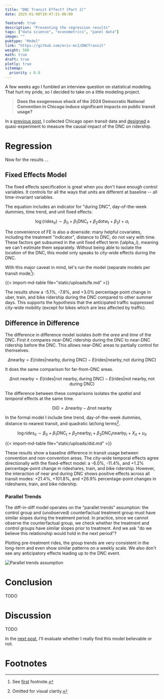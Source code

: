 ```yaml
---
title: "DNC Transit Effect? (Part 2)"
date: 2025-01-08T10:47:51-06:00

featured: true
description: "Presenting the regression results"
tags: ["data science", "econometrics", "panel data"]
image: ""
pubtype: "Model"
link: "https://github.com/eric-mc2/DNCTransit"
weight: 500
math: true
draft: true
plotly: true
sitemap:
  priority : 0.8
---
```


A few weeks ago I fumbled an interview question on statistical modeling. That
hurt my pride, so I decided to take on a little modeling project. 

> **Does the exogeneous shock of the 2024 Democratic National Convention in Chicago induce significant impacts on public transit usage?**

In a [previous post](../transit-panel/index.html), I collected Chicago open transit data
and [designed](../dnc-effect/index.html) a quasi-experiment to measure the causal
impact of the DNC on ridership.

# Regression

Now for the results ...

## Fixed Effects Model

The fixed effects specification is great when you don't have enough control variables.
It controls for all the ways that units are different at baseline -- all 
time-invariant variables.

The equation includes an indicator for "during DNC", day-of-the-week dummies,
time trend, and unit fixed effects:

$$ \log(\text{rides}_{it}) \sim \beta_0 + \beta_1\text{DNC}_t + \beta_2 \text{dotw}_t + \beta_3 t + \alpha_i $$

The convenience of FE is also a downside: many helpful covariates, including 
the treatment "indicator", distance to DNC, do not vary with time. These factors
get subsumed in the unit fixed effect term \(\alpha_i\), meaning we can't estimate
them separately.
Without being able to isolate the *location* of the DNC, this model only
speaks to city-wide effects during the DNC. 

With this major caveat in mind, let's run the model (separate models per transit mode[^1]):

{{< import-md-table file="static/uploads/fe.md" >}}

The results show a -5.1%, -7.8%, and +3.0% percentage point change in uber, train, and bike ridership
during the DNC compared to other summer days. This supports the
hypothesis that the anticipated traffic suppressed city-wide mobility (except for
bikes which are less affected by traffic).

## Difference in Difference

The difference in difference model isolates *both* the *area* and *time* of the DNC.
First it compares near-DNC ridership during the DNC to near-DNC ridership before the DNC.
This allows near-DNC areas to partially control for themselves. 

$$\Delta \text{nearby} = E(\text{rides} | \text{nearby}, \text{during DNC}) 
    - E(\text{rides} | \text{nearby}, \text{not during DNC})$$

It does the same comparison
for far-from-DNC areas. 

$$\Delta \text{not nearby} = E(\text{rides} | \text{not nearby}, \text{during DNC}) 
    - E(\text{rides} | \text{not nearby}, \text{not during DNC})$$

The difference between these comparisons isolates the *spatial*
and *temporal* effects at the same time.

$$\text{DiD} = \Delta \text{nearby} - \Delta \text{not nearby} $$

In the formal model I include time trend, day-of-the-week dummies, distance to nearest transit, and
quadratic lat/long terms[^2].

$$ \log{rides_{it}} \sim \beta_0 + \beta_1 \text{DNC}_t + \beta_2 \text{nearby}_i + 
    \beta_3 \text{DNC}_t \text{nearby}_i + 
    X_{it} + u_{it} $$

{{< import-md-table file="static/uploads/did.md" >}}

These results show a baseline difference in transit usage between convention 
and non-convention areas. The city-wide temporal effects agree directionally 
with the fixed-effect model: a -6.0%, -11.4%, and +1.2%
percentage-point change in rideshares, train, and bike ridership. However, the
interaction of near and during DNC shows positive effects across all transit modes:
+21.4%, +101.8%, and +26.9% percentage-point
changes in rideshares, train, and bike ridership. 

### Parallel Trends

The diff-in-diff model operates on the "parallel trends" assumption: the 
control group and (unobserved) counterfactual treatment group must have similar
slopes during the treatment period. In practice, since we cannot observe the counterfactual group,
we check whether the treatment and control groups have similar slopes prior to treatment.
And we ask "do we believe this relationship would hold in the next period"?

Plotting pre-treatment rides, the group trends are very consistent
in the long-term and even show similar patterns on a weekly scale. 
We also don't see any anticipatory effects leading up to the DNC event.

![Parallel trends assumption](/img/parallel_trends.jpeg "Parallel trends assumption.")

# Conclusion

TODO

# Discussion

TODO

In the [next post](../dnc-attendance/index.html), I'll evaluate whether I really find this model believable or not.

# Footnotes

[^1]: See [first](../dnc-effect/index.html#footnotes) footnote.

[^2]: Omitted for visual clarity.
